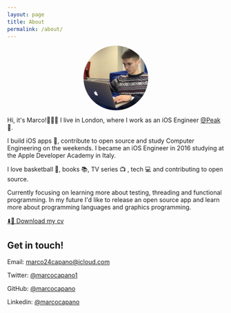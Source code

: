 ```yaml
---
layout: page
title: About
permalink: /about/
---
```


<p>
    <center style="margin: auto; width: 150px; height: 150px; overflow: hidden; border-radius: 50%;">
        <img src="/img/marco.jpg" />
    </center>
</p>

Hi, it's Marco!👨🏻‍💻 I live in London, where I work as an iOS Engineer [@Peak](http://www.peak.net) 🧠.

I build iOS apps 🍎, contribute to open source and study Computer Engineering on the weekends. I became an iOS Engineer in 2016 studying at the Apple Developer Academy in Italy.

I love basketball 🏀, books 📚, TV series 📺 , tech 💻 and contributing to open source.

Currently focusing on learning more about testing, threading and functional programming.
In my future I'd like to release an open source app and learn more about programming languages and graphics programming.


[⬇️📃 Download my cv](/cv_marcocapano.pdf)

## Get in touch!

Email: [marco24capano@icloud.com](mailto:marco24capano@icloud.com)

Twitter: [@marcocapano1](https://twitter.com/marcocapano1)

GitHub: [@marcocapano](https://github.com/marcocapano)

Linkedin: [@marcocapano](https://www.linkedin.com/in/marcocapano/)
